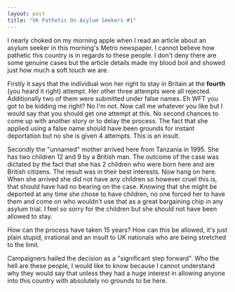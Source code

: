 ```yaml
---
layout: post
title: "UK Pathetic On Asylum Seekers #1"
---
```


I nearly choked on my morning apple when I read an article about an asylum seeker in this morning's Metro newspaper. I cannot believe how pathetic this country is 
in regards to these people. I don't deny there are some genuine cases but the article details made my blood boil and showed just how much a soft touch we are.

Firstly it says that the individual won her right to stay in Britain at the **fourth** (you heard it right) attempt. Her other three attempts were all rejected. 
Additionally two of them were submitted under false names. Eh WFT you got to be kidding me right? No I'm not. Now call me whatever you like but I would say that 
you should get one attempt at this. No second chances to come up with another story or to delay the process. The fact that she applied using a false name should 
have been grounds for instant deportation but no she is given 4 attempts. This is an insult.

Secondly the "unnamed" mother arrived here from Tanzania in 1995. She has two children 12 and 9 by a British man. The outcome of the case was dictated by the fact 
that she has 2 children who were born here and are British citizens. The result was in their best interests. Now hang on here. When she arrived she did not have 
any children so however cruel this is, that should have had no bearing on the case. Knowing that she might be deported at any time she chose to have children, no 
one forced her to have them and come on who wouldn't use that as a great bargaining chip in any asylum trial. I feel so sorry for the children but she should not 
have been allowed to stay.

How can the process have taken 15 years? How can this be allowed, it's just plain stupid, irrational and an insult to UK nationals who are being stretched to the 
limit.

Campaigners hailed the decision as a "significant step forward". Who the hell are these people, I would like to know because I cannot understand why they would 
say that unless they had a huge interest in allowing anyone into this country with absolutely no grounds to be here.